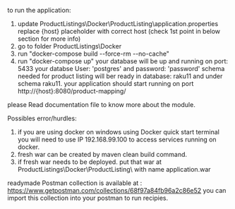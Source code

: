 to run the application:

1) update ProductListings\Docker\ProductListing\application.properties replace {host} placeholder with correct host (check 1st point in below section for more info)
2) go to folder ProductListings\Docker
3) run "docker-compose build --force-rm --no-cache"
4) run "docker-compose up"
	your database will be up and running on port: 5433
	your databse User: 'postgres' and password: 'password'
	schema needed for product listing will ber ready in database: raku11 and under schema raku11.
	your application should start running on port http://{host}:8080/product-mapping/

please Read documentation file to know more about the module.

Possibles error/hurdles:
1) if you are using docker on windows using Docker quick start terminal you will need to use IP 192.168.99.100 to access services running on docker.
2) fresh war can be created by maven clean build command.
3) if fresh war needs to be deployed. put that war at ProductListings\Docker\ProductListing\ with name application.war	
	
readymade Postman collection is available at : https://www.getpostman.com/collections/68f97a84fb96a2c86e52
you can import this collection into your postman to run recipies.


